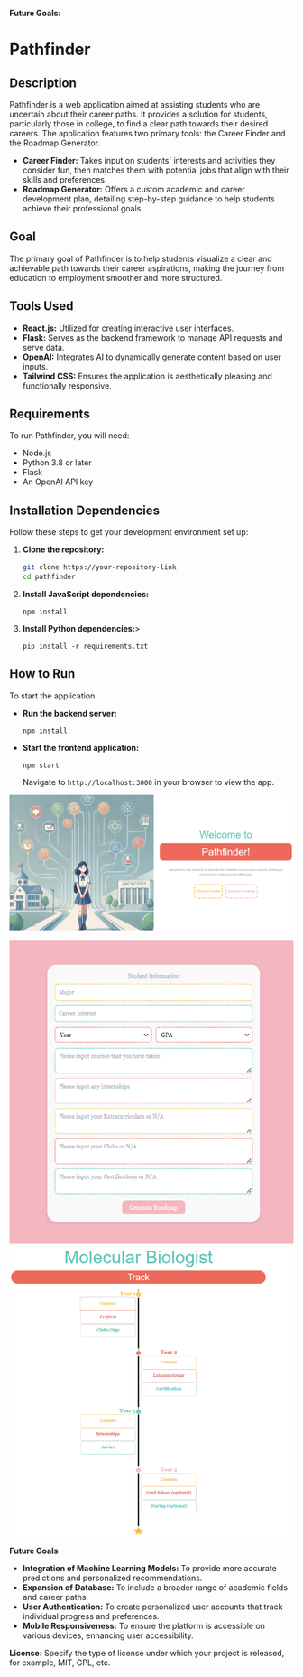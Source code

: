 **Future Goals:**

# Pathfinder

## Description

Pathfinder is a web application aimed at assisting students who are uncertain about their career paths. It provides a solution for students, particularly those in college, to find a clear path towards their desired careers. The application features two primary tools: the Career Finder and the Roadmap Generator.

- **Career Finder:** Takes input on students' interests and activities they consider fun, then matches them with potential jobs that align with their skills and preferences.
- **Roadmap Generator:** Offers a custom academic and career development plan, detailing step-by-step guidance to help students achieve their professional goals.

## Goal

The primary goal of Pathfinder is to help students visualize a clear and achievable path towards their career aspirations, making the journey from education to employment smoother and more structured.

## Tools Used

- **React.js:** Utilized for creating interactive user interfaces.
- **Flask:** Serves as the backend framework to manage API requests and serve data.
- **OpenAI:** Integrates AI to dynamically generate content based on user inputs.
- **Tailwind CSS:** Ensures the application is aesthetically pleasing and functionally responsive.

## Requirements

To run Pathfinder, you will need:

- Node.js
- Python 3.8 or later
- Flask
- An OpenAI API key

## Installation Dependencies

Follow these steps to get your development environment set up:

1. **Clone the repository:**
   ```bash
   git clone https://your-repository-link
   cd pathfinder
   ```

2. **Install JavaScript dependencies:**

   ```
   npm install

   ```
3. **Install Python dependencies:**>

   ```
   pip install -r requirements.txt

   ```

## How to Run

To start the application:

* **Run the backend server:**

  ```
  npm install
  ```
* **Start the frontend application:**

  ```
  npm start

  ```

  Navigate to `http://localhost:3000` in your browser to view the app.


![1723320830367](image/README/1723320830367.png)

![1723320874092](image/README/1723320874092.png)![1723320959154](image/README/1723320959154.png)

**Future Goals**

* **Integration of Machine Learning Models:** To provide more accurate predictions and personalized recommendations.
* **Expansion of Database:** To include a broader range of academic fields and career paths.
* **User Authentication:** To create personalized user accounts that track individual progress and preferences.
* **Mobile Responsiveness:** To ensure the platform is accessible on various devices, enhancing user accessibility.

**License:**
Specify the type of license under which your project is released, for example, MIT, GPL, etc.
